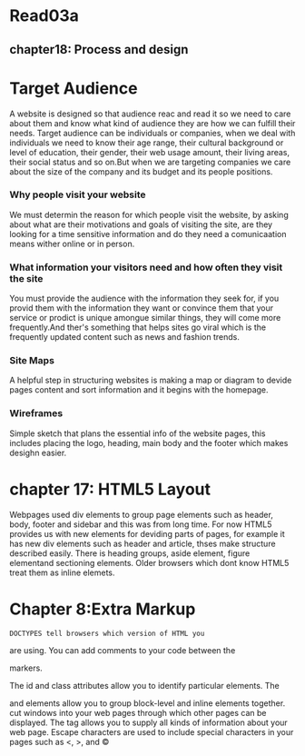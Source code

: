 # Read03a
## chapter18: Process and design
# Target Audience
A website is designed so that audience reac and read it so we need to care about them and know what kind of audience they are how we can fulfill their needs. Target audience can be individuals or companies, when we deal with individuals we need to know their age range, their cultural background or level of education, their gender, their web usage amount, their living areas, their social status and so on.But when we are targeting companies we care about the size of the company and its budget and its people positions.
### Why people visit your website
We must determin the reason for which people visit the website, by asking about what are their motivations and goals of visiting the site, are they looking for a time sensitive information and do they need a comunicaation means wither online or in person.
### What information your visitors need and how often they visit the site
You must provide the audience with the information they seek for, if you provid them with the information they want or convince them that your service or prodict is unique amongue similar things, they will come more frequently.And ther's something that helps sites go viral which is the frequently updated content such as news and fashion trends.

### Site Maps
A helpful step in structuring websites is making a map or diagram to devide pages content and sort information and it begins with the homepage.
### Wireframes
Simple sketch that plans the essential info of the website pages, this includes placing the logo, heading, main body and the footer which makes desighn easier.
 # chapter 17: HTML5 Layout
 Webpages used div elements to group page elements such as header, body, footer and sidebar and this was from long time. For now HTML5 provides us with new elements for deviding parts of pages, for example it has new div elements such as header and article, thses make structure described easily. There is heading groups, aside element, figure elementand sectioning elements.
 Older browsers which dont know HTML5 treat them as inline elemets.

 # Chapter 8:Extra Markup
    DOCTYPES tell browsers which version of HTML you
are using.
 You can add comments to your code between the
<!-- and --> markers.
 The id and class attributes allow you to identify
particular elements.
The <div> and <span> elements allow you to group
block-level and inline elements together.
 <iframes> cut windows into your web pages through
which other pages can be displayed.
 The <meta> tag allows you to supply all kinds of
information about your web page.
 Escape characters are used to include special
characters in your pages such as <, >, and ©